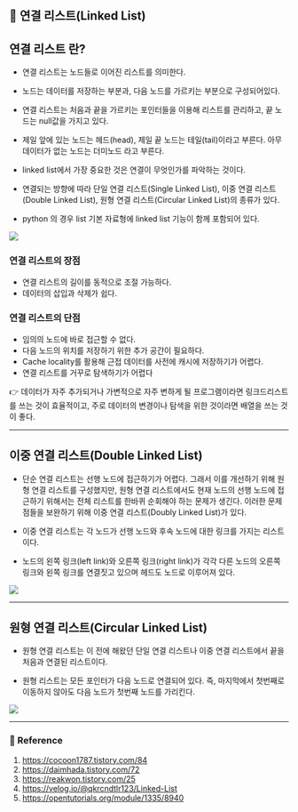 ## 🌈 연결 리스트(Linked List)

## 연결 리스트 란?
- 연결 리스트는 노드들로 이어진 리스트를 의미한다.

- 노드는 데이터를 저장하는 부분과, 다음 노드를 가르키는 부분으로 구성되어있다. 

- 연결 리스트는 처음과 끝을 가르키는 포인터들을 이용해 리스트를 관리하고, 끝 노드는 null값을 가지고 있다.

- 제일 앞에 있는 노드는 헤드(head), 제일 끝 노드는 테일(tail)이라고 부른다. 아무 데이터가 없는 노드는 더미노드 라고 부른다. 

- linked list에서 가장 중요한 것은 연결이 무엇인가를 파악하는 것이다.

- 연결되는 방향에 따라 단일 연결 리스트(Single Linked List), 이중 연결 리스트(Double Linked List), 원형 연결 리스트(Circular Linked List)의 종류가 있다. 

- python 의 경우 list 기본 자료형에 linked list 기능이 함께 포함되어 있다.

![](https://images.velog.io/images/lck0827/post/19c874e5-7c32-4c58-8060-c2f6d864f7dc/image.png)

### 연결 리스트의 장점
- 연결 리스트의 길이를 동적으로 조절 가능하다.
- 데이터의 삽입과 삭제가 쉽다.

### 연결 리스트의 단점
- 임의의 노드에 바로 접근할 수 없다.
- 다음 노드의 위치를 저장하기 위한 추가 공간이 필요하다.
- Cache locality를 활용해 근접 데이터를 사전에 캐시에 저장하기가 어렵다. 
- 연결 리스트를 거꾸로 탐색하기가 어렵다

👉 데이터가 자주 추가되거나 가변적으로 자주 변하게 될 프로그램이라면 링크드리스트를 쓰는 것이 효율적이고, 주로 데이터의 변경이나 탐색을 위한 것이라면 배열을 쓰는 것이 좋다.

---
## 이중 연결 리스트(Double Linked List)

- 단순 연결 리스트는 선행 노드에 접근하기가 어렵다. 그래서 이를 개선하기 위해 원형 연결 리스트를 구성했지만, 원형 연결 리스트에서도 현재 노드의 선행 노드에 접근하기 위해서는 전체 리스트를 한바퀴 순회해야 하는 문제가 생긴다.
이러한 문제점들을 보완하기 위해 이중 연결 리스트(Doubly Linked List)가 있다.

- 이중 연결 리스트는 각 노드가 선행 노드와 후속 노드에 대한 링크를 가지는 리스트이다. 

- 노드의 왼쪽 링크(left link)와 오른쪽 링크(right link)가 각각 다른 노드의 오른쪽 링크와 왼쪽 링크를 연결짓고 있으며 헤드도 노드로 이루어져 있다. 

![](https://images.velog.io/images/lck0827/post/c76f0eb1-7cf4-47bc-8394-1dfed53921b7/image.png)

---

## 원형 연결 리스트(Circular Linked List)

- 원형 연결 리스트는 이 전에 해왔던 단일 연결 리스트나 이중 연결 리스트에서 끝을 처음과 연결된 리스트이다.

- 원형 리스트는 모든 포인터가 다음 노드로 연결되어 있다.
즉, 마지막에서 첫번째로 이동하지 않아도 다음 노드가 첫번째 노드를 가리킨다. 

![](https://images.velog.io/images/lck0827/post/71150b4d-c112-4697-bddc-75fe1cb24f2d/image.png)

---

### 📝 Reference
1. https://cocoon1787.tistory.com/84
2. https://daimhada.tistory.com/72
3. https://reakwon.tistory.com/25
4. https://velog.io/@qkrcndtlr123/Linked-List
5. https://opentutorials.org/module/1335/8940